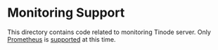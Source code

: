 # Monitoring Support

This directory contains code related to monitoring Tinode server. Only [Prometheus](https://prometheus.io/) is [supported](./prometheus/) at this time.
